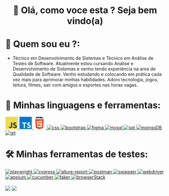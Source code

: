 

<h1 align="center">
👋 Olá, como voce esta ? 
    Seja bem vindo(a) 
</h1>

#  👨 Quem sou eu ?:
* Técnico em Desenvolvimento de Sistemas e Técnico em Análise de Testes de Software. Atualmente estou cursando Análise e Desenvolvimento de Sistemas e venho tendo experiência na area de Qualidade de Software. Venho estudando e colocando em prática cada vez mais para aprimorar minhas habilidades. Adoro tecnologia, jogos, leitura, filmes, sair com amigos e esportes nas horas vagas.

#  🚀 Minhas linguagens e ferramentas:
<a href="https://developer.mozilla.org/en-US/docs/Web/JavaScript" rel="nofollow">
<img alt="javascript" height="40" width="40" src="https://raw.githubusercontent.com/devicons/devicon/master/icons/javascript/javascript-original.svg">
</a>
<a href="https://www.typescriptlang.org" rel="nofollow">
<img alt="typescript" height="40" width="40" src="https://raw.githubusercontent.com/devicons/devicon/master/icons/typescript/typescript-plain.svg">
</a>
<a href="https://www.w3.org/html/" rel="nofollow">
<img alt="html" height="40" width="40" src="https://raw.githubusercontent.com/devicons/devicon/master/icons/html5/html5-original-wordmark.svg">
</a>
<a href="https://www.cssportal.com/css3-button-generator"  rel="nofollow">
<img alt="css" height="40" width="40" src="https://upload.wikimedia.org/wikipedia/commons/thumb/3/3d/CSS.3.svg/1200px-CSS.3.svg.png">
</a>
<a href="https://getbootstrap.com/"  rel="nofollow">
<img alt="bootstrap" height="40" width="40" src="https://upload.wikimedia.org/wikipedia/commons/thumb/b/b2/Bootstrap_logo.svg/1280px-Bootstrap_logo.svg.png">
</a>
<a href="https://www.figma.com/files/recent?fuid=1019770625343230844"  rel="nofollow">
<img alt="figma" height="40" width="40" src="https://www.vectorlogo.zone/logos/figma/figma-icon.svg">
</a>
<a href="https://www.mysql.com/"  rel="nofollow">
<img alt="mysql" height="40" width="40" src="https://styles.redditmedia.com/t5_2qm6k/styles/communityIcon_dhjr6guc03x51.png">
</a>
<a href="https://www.devmedia.com.br/guia/guia-completo-de-sql/38314"  rel="nofollow">
<img alt="sql" height="40" width="40" src="https://cdn-icons-png.flaticon.com/512/4492/4492311.png">
</a>
 <a href="https://www.mongodb.com/try/download/community" rel="nofollow">
<img alt="mongoDB" height="52" width="43" src="https://cdn.worldvectorlogo.com/logos/mongodb-icon-1.svg">
</a>
 <a href="https://git-scm.com/" rel="nofollow">
<img alt="git" height="40" width="40" src="https://bastter-storage.b-cdn.net/outros/b691b724-2a8e-4f45-b632-ffaa4439c404.png">
</a>

# 🛠️ Minhas ferramentas de testes:
<a href="https://playwright.dev/" rel="nofollow">
<img alt="playwright" height="45" width="40" src="https://playwright.dev/img/playwright-logo.svg"
</a>
<a href="https://www.cypress.io/" rel="nofollow">
<img alt="cypress" height="40" width="40" src="https://static-00.iconduck.com/assets.00/cypress-icon-2048x2048-9zw9ho85.png"
</a>
<a href="https://allurereport.org/docs/gettingstarted-installation/" rel="nofollow">
<img alt="allure-report" height="45" width="40" src="https://avatars.githubusercontent.com/u/5879127?s=280&v=4">
</a>
<a href="https://www.postman.com/" rel="nofollow">
<img alt="postman" height="40" width="40" src="https://seeklogo.com/images/P/postman-logo-F43375A2EB-seeklogo.com.png">
</a>
<a href="https://swagger.io/" rel="nofollow">
<img alt="swagger" height="40" width="40" src="https://static-00.iconduck.com/assets.00/swagger-icon-1024x1024-09037v1r.png">
</a> 
 <a href="https://webdriver.io/" rel="nofollow">
<img alt="webdriver" height="40" width="40" src="https://miro.medium.com/v2/resize:fit:334/0*BdK8C9uSVhgPf8he.png">
</a>
 <a href="https://appium.io/docs/en/2.4/" rel="nofollow">
<img alt="appium" height="40" width="65" src="https://cdn.worldvectorlogo.com/logos/appium.svg">
</a>
 <a href="https://cucumber.io/" rel="nofollow">
<img alt="cucumber" height="40" width="40" src="https://img.stackshare.io/service/2544/jasVAxyJ.png">
</a>
 <a href="https://fakerjs.dev/guide/" rel="nofollow">
<img alt="faker" height="40" width="40" src="https://fakerjs.dev/logo.svg">
</a>
  <a href="https://www.browserstack.com/" rel="nofollow">
<img alt="browserStack" height="40" width="40" src="https://cdn.worldvectorlogo.com/logos/browserstack.svg">
</a>
<br>
<br>
<div class="">
<a>
  <img height=200 align="center" src="https://github-readme-stats.vercel.app/api?username=Hrqlv&theme=vue-dark"/>
 <img height=270  align="center" src="https://github-readme-stats.vercel.app/api/top-langs/?username=Hrqlv&theme=vue-dark"/>
</a>
</div>
